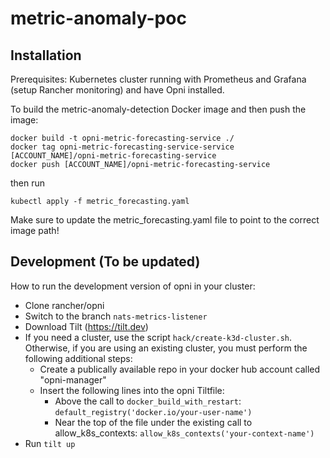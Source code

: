 # metric-anomaly-poc

## Installation
Prerequisites:
Kubernetes cluster running with Prometheus and Grafana (setup Rancher monitoring) and have Opni installed.

To build the metric-anomaly-detection Docker image and then push the image:
```
docker build -t opni-metric-forecasting-service ./
docker tag opni-metric-forecasting-service-service [ACCOUNT_NAME]/opni-metric-forecasting-service
docker push [ACCOUNT_NAME]/opni-metric-forecasting-service

```

then run
```
kubectl apply -f metric_forecasting.yaml
```
Make sure to update the metric_forecasting.yaml file to point to the correct image path!

## Development (To be updated)
How to run the development version of opni in your cluster:
- Clone rancher/opni
- Switch to the branch `nats-metrics-listener`
- Download Tilt (https://tilt.dev)
- If you need a cluster, use the script `hack/create-k3d-cluster.sh`. Otherwise, if you are using an existing cluster, you must perform the following additional steps:
  - Create a publically available repo in your docker hub account called "opni-manager"
  - Insert the following lines into the opni Tiltfile:
    - Above the call to `docker_build_with_restart`: `default_registry('docker.io/your-user-name')`
    - Near the top of the file under the existing call to allow_k8s_contexts: `allow_k8s_contexts('your-context-name')`
- Run `tilt up`
